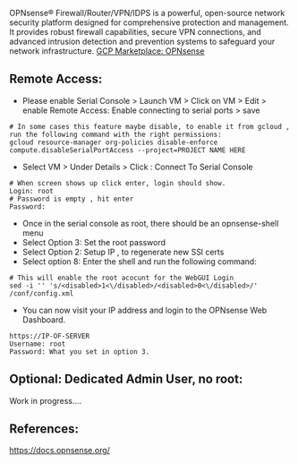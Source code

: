 OPNsense® Firewall/Router/VPN/IDPS is a powerful, open-source network security platform designed for comprehensive protection and management. It provides robust firewall capabilities, secure VPN connections, and advanced intrusion detection and prevention systems to safeguard your network infrastructure. [GCP Marketplace: OPNsense]()

Remote Access:
--------------
* Please enable Serial Console > Launch VM > Click on VM > Edit > enable Remote Access: Enable connecting to serial ports > save
```
# In some cases this feature maybe disable, to enable it from gcloud , run the following command with the right permissions:
gcloud resource-manager org-policies disable-enforce compute.disableSerialPortAccess --project=PROJECT NAME HERE
```
* Select VM > Under Details > Click : Connect To Serial Console
```
# When screen shows up click enter, login should show. 
Login: root 
# Password is empty , hit enter
Password:
```
* Once in the serial console as root, there should be an opnsense-shell menu
* Select Option 3: Set the root password 
* Select Option 2: Setup IP , to regenerate new SSl certs
* Select option 8: Enter the shell and run the following command:
```
# This will enable the root acocunt for the WebGUI Login
sed -i '' 's/<disabled>1<\/disabled>/<disabled>0<\/disabled>/' /conf/config.xml
```
* You can now visit your IP address and login to the OPNsense Web Dashboard.
```
https://IP-OF-SERVER
Username: root
Password: What you set in option 3.
```

Optional: Dedicated Admin User, no root:
---------------------------------------
Work in progress....

References:
-----------
https://docs.opnsense.org/